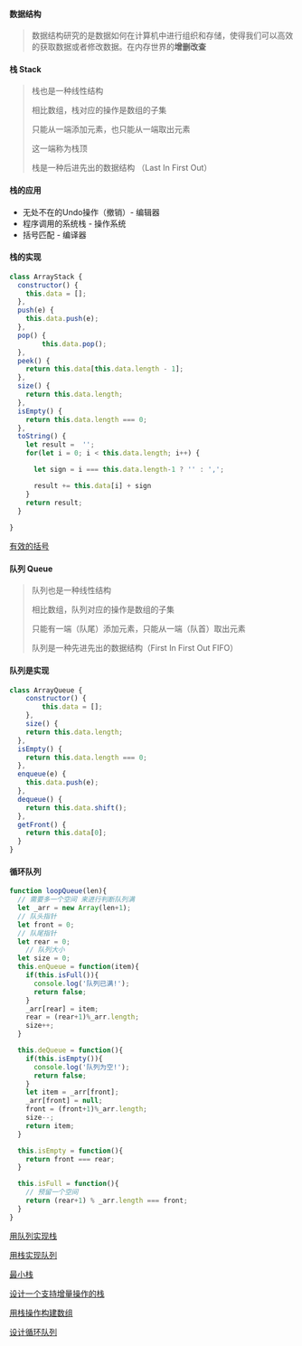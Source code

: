 #### 数据结构

> 数据结构研究的是数据如何在计算机中进行组织和存储，使得我们可以高效的获取数据或者修改数据。在内存世界的**增删改查**

#### 栈 Stack

> 栈也是一种线性结构
>
> 相比数组，栈对应的操作是数组的子集
>
> 只能从一端添加元素，也只能从一端取出元素
>
> 这一端称为栈顶
>
> 栈是一种后进先出的数据结构 （Last In First Out）

#### 栈的应用

- 无处不在的Undo操作（撤销）- 编辑器
- 程序调用的系统栈 - 操作系统
- 括号匹配 - 编译器

#### 栈的实现

```javascript
class ArrayStack {
  constructor() {
    this.data = [];
  },
  push(e) {
    this.data.push(e);
  },
  pop() {
		this.data.pop();
  },
  peek() {
    return this.data[this.data.length - 1];
  },
  size() {
    return this.data.length;
  },
  isEmpty() {
    return this.data.length === 0;
  },
  toString() {
    let result =  '';
    for(let i = 0; i < this.data.length; i++) {

      let sign = i === this.data.length-1 ? '' : ',';

      result += this.data[i] + sign 
    }
    return result;
  }
  
}
```

[有效的括号](https://leetcode-cn.com/problems/valid-parentheses/)

#### 队列 Queue

> 队列也是一种线性结构
>
> 相比数组，队列对应的操作是数组的子集
>
> 只能有一端（队尾）添加元素，只能从一端（队首）取出元素
>
> 队列是一种先进先出的数据结构（First In First Out FIFO）

#### 队列是实现

```javascript
class ArrayQueue {
	constructor() {
		this.data = [];
	},
	size() {
    return this.data.length;
  },
  isEmpty() {
    return this.data.length === 0;
  },
  enqueue(e) {
    this.data.push(e);
  },
  dequeue() {
    return this.data.shift();
  },
  getFront() {
    return this.data[0];
  }
}
```

#### 循环队列

```javascript
function loopQueue(len){
  // 需要多一个空间 来进行判断队列满
  let _arr = new Array(len+1);
  // 队头指针
  let front = 0;
  // 队尾指针
  let rear = 0;
	// 队列大小
  let size = 0;
  this.enQueue = function(item){
    if(this.isFull()){
      console.log('队列已满!');
      return false;
    }    
    _arr[rear] = item;
    rear = (rear+1)%_arr.length;
    size++;
  }

  this.deQueue = function(){
    if(this.isEmpty()){
      console.log('队列为空!');
      return false;
    }
    let item = _arr[front];
    _arr[front] = null;
    front = (front+1)%_arr.length;
    size--;
    return item;
  }

  this.isEmpty = function(){
    return front === rear;
  }

  this.isFull = function(){
    // 预留一个空间
    return (rear+1) % _arr.length === front;
  }
}
```

[用队列实现栈](https://leetcode-cn.com/problems/implement-stack-using-queues/)

[用栈实现队列](https://leetcode-cn.com/problems/implement-queue-using-stacks/)

[ 最小栈](https://leetcode-cn.com/problems/min-stack/)

[设计一个支持增量操作的栈](https://leetcode-cn.com/problems/design-a-stack-with-increment-operation/)

[用栈操作构建数组](https://leetcode-cn.com/problems/build-an-array-with-stack-operations/)

[设计循环队列](https://leetcode-cn.com/problems/design-circular-queue/)


